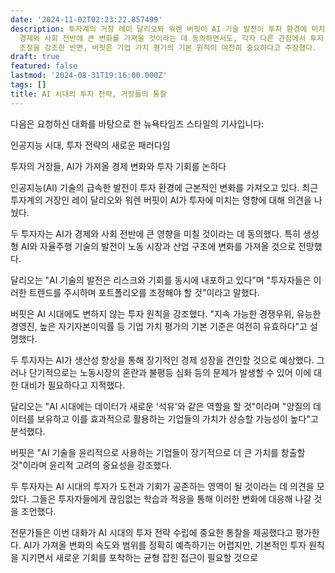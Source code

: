 ```yaml
---
date: '2024-11-02T02:23:22.857499'
description: 투자계의 거장 레이 달리오와 워렌 버핏이 AI 기술 발전이 투자 환경에 미치는 영향에 대해 의견을 나눴다. 두 투자자는 AI가
  경제와 사회 전반에 큰 변화를 가져올 것이라는 데 동의하면서도, 각자 다른 관점에서 투자 전략을 제시했다. 달리오는 AI 트렌드에 따른 포트폴리오
  조정을 강조한 반면, 버핏은 기업 가치 평가의 기본 원칙이 여전히 중요하다고 주장했다.
draft: true
featured: false
lastmod: '2024-08-31T19:16:00.000Z'
tags: []
title: AI 시대의 투자 전략, 거장들의 통찰
---
```


다음은 요청하신 대화를 바탕으로 한 뉴욕타임즈 스타일의 기사입니다:

인공지능 시대, 투자 전략의 새로운 패러다임

투자의 거장들, AI가 가져올 경제 변화와 투자 기회를 논하다

인공지능(AI) 기술의 급속한 발전이 투자 환경에 근본적인 변화를 가져오고 있다. 최근 투자계의 거장인 레이 달리오와 워렌 버핏이 AI가 투자에 미치는 영향에 대해 의견을 나눴다.

두 투자자는 AI가 경제와 사회 전반에 큰 영향을 미칠 것이라는 데 동의했다. 특히 생성형 AI와 자율주행 기술의 발전이 노동 시장과 산업 구조에 변화를 가져올 것으로 전망했다.

달리오는 "AI 기술의 발전은 리스크와 기회를 동시에 내포하고 있다"며 "투자자들은 이러한 트렌드를 주시하며 포트폴리오를 조정해야 할 것"이라고 말했다.

버핏은 AI 시대에도 변하지 않는 투자 원칙을 강조했다. "지속 가능한 경쟁우위, 유능한 경영진, 높은 자기자본이익률 등 기업 가치 평가의 기본 기준은 여전히 유효하다"고 설명했다.

두 투자자는 AI가 생산성 향상을 통해 장기적인 경제 성장을 견인할 것으로 예상했다. 그러나 단기적으로는 노동시장의 혼란과 불평등 심화 등의 문제가 발생할 수 있어 이에 대한 대비가 필요하다고 지적했다.

달리오는 "AI 시대에는 데이터가 새로운 '석유'와 같은 역할을 할 것"이라며 "양질의 데이터를 보유하고 이를 효과적으로 활용하는 기업들의 가치가 상승할 가능성이 높다"고 분석했다.

버핏은 "AI 기술을 윤리적으로 사용하는 기업들이 장기적으로 더 큰 가치를 창출할 것"이라며 윤리적 고려의 중요성을 강조했다.

두 투자자는 AI 시대의 투자가 도전과 기회가 공존하는 영역이 될 것이라는 데 의견을 모았다. 그들은 투자자들에게 끊임없는 학습과 적응을 통해 이러한 변화에 대응해 나갈 것을 조언했다.

전문가들은 이번 대화가 AI 시대의 투자 전략 수립에 중요한 통찰을 제공했다고 평가한다. AI가 가져올 변화의 속도와 범위를 정확히 예측하기는 어렵지만, 기본적인 투자 원칙을 지키면서 새로운 기회를 포착하는 균형 잡힌 접근이 필요할 것으로